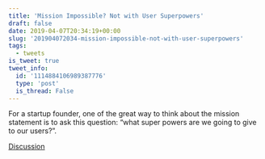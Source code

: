 ```yaml
---
title: 'Mission Impossible? Not with User Superpowers'
draft: false
date: 2019-04-07T20:34:19+00:00
slug: '201904072034-mission-impossible-not-with-user-superpowers'
tags:
  - tweets
is_tweet: true
tweet_info:
  id: '1114884106989387776'
  type: 'post'
  is_thread: False
---
```




For a startup founder, one of the great way to think about the mission statement is to ask this question: “what super powers are we going to give to our users?”.

[Discussion](https://x.com/sytelus/status/1114884106989387776)
